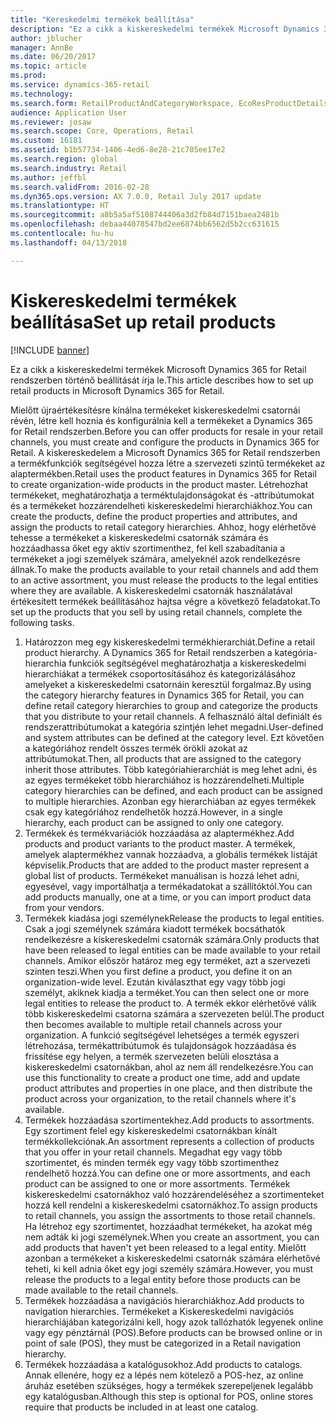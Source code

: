 ```yaml
---
title: "Kereskedelmi termékek beállítása"
description: "Ez a cikk a kiskereskedelmi termékek Microsoft Dynamics 365 for Retail rendszerben történő beállítását írja le."
author: jblucher
manager: AnnBe
ms.date: 06/20/2017
ms.topic: article
ms.prod: 
ms.service: dynamics-365-retail
ms.technology: 
ms.search.form: RetailProductAndCategoryWorkspace, EcoResProductDetails
audience: Application User
ms.reviewer: josaw
ms.search.scope: Core, Operations, Retail
ms.custom: 16181
ms.assetid: b1b57734-1406-4ed6-8e28-21c705ee17e2
ms.search.region: global
ms.search.industry: Retail
ms.author: jeffbl
ms.search.validFrom: 2016-02-28
ms.dyn365.ops.version: AX 7.0.0, Retail July 2017 update
ms.translationtype: HT
ms.sourcegitcommit: a8b5a5af5108744406a3d2fb84d7151baea2481b
ms.openlocfilehash: debaa44078547bd2ee6874bb6562d5b2cc631615
ms.contentlocale: hu-hu
ms.lasthandoff: 04/13/2018

---
```


# <a name="set-up-retail-products"></a><span data-ttu-id="10266-103">Kiskereskedelmi termékek beállítása</span><span class="sxs-lookup"><span data-stu-id="10266-103">Set up retail products</span></span>

[!INCLUDE [banner](includes/banner.md)]

<span data-ttu-id="10266-104">Ez a cikk a kiskereskedelmi termékek Microsoft Dynamics 365 for Retail rendszerben történő beállítását írja le.</span><span class="sxs-lookup"><span data-stu-id="10266-104">This article describes how to set up retail products in Microsoft Dynamics 365 for Retail.</span></span>

<span data-ttu-id="10266-105">Mielőtt újraértékesítésre kínálna termékeket kiskereskedelmi csatornái révén, létre kell hoznia és konfigurálnia kell a termékeket a Dynamics 365 for Retail rendszerben.</span><span class="sxs-lookup"><span data-stu-id="10266-105">Before you can offer products for resale in your retail channels, you must create and configure the products in Dynamics 365 for Retail.</span></span> <span data-ttu-id="10266-106">A kiskereskedelem a Microsoft Dynamics 365 for Retail rendszerben a termékfunkciók segítségével hozza létre a szervezeti szintű termékeket az alaptermékben.</span><span class="sxs-lookup"><span data-stu-id="10266-106">Retail uses the product features in Dynamics 365 for Retail to create organization-wide products in the product master.</span></span> <span data-ttu-id="10266-107">Létrehozhat termékeket, meghatározhatja a terméktulajdonságokat és -attribútumokat és a termékeket hozzárendelheti kiskereskedelmi hierarchiákhoz.</span><span class="sxs-lookup"><span data-stu-id="10266-107">You can create the products, define the product properties and attributes, and assign the products to retail category hierarchies.</span></span> <span data-ttu-id="10266-108">Ahhoz, hogy elérhetővé tehesse a termékeket a kiskereskedelmi csatornák számára és hozzáadhassa őket egy aktív szortimenthez, fel kell szabadítania a termékeket a jogi személyek számára, amelyeknél azok rendelkezésre állnak.</span><span class="sxs-lookup"><span data-stu-id="10266-108">To make the products available to your retail channels and add them to an active assortment, you must release the products to the legal entities where they are available.</span></span> <span data-ttu-id="10266-109">A kiskereskedelmi csatornák használatával értékesített termékek beállításához hajtsa végre a következő feladatokat.</span><span class="sxs-lookup"><span data-stu-id="10266-109">To set up the products that you sell by using retail channels, complete the following tasks.</span></span>

1.  <span data-ttu-id="10266-110">Határozzon meg egy kiskereskedelmi termékhierarchiát.</span><span class="sxs-lookup"><span data-stu-id="10266-110">Define a retail product hierarchy.</span></span> <span data-ttu-id="10266-111">A Dynamics 365 for Retail rendszerben a kategória-hierarchia funkciók segítségével meghatározhatja a kiskereskedelmi hierarchiákat a termékek csoportosításához és kategorizálásához amelyeket a kiskereskedelmi csatornáin keresztül forgalmaz.</span><span class="sxs-lookup"><span data-stu-id="10266-111">By using the category hierarchy features in Dynamics 365 for Retail, you can define retail category hierarchies to group and categorize the products that you distribute to your retail channels.</span></span> <span data-ttu-id="10266-112">A felhasználó által definiált és rendszerattribútumokat a kategória szintjén lehet megadni.</span><span class="sxs-lookup"><span data-stu-id="10266-112">User-defined and system attributes can be defined at the category level.</span></span> <span data-ttu-id="10266-113">Ezt követően a kategóriához rendelt összes termék örökli azokat az attribútumokat.</span><span class="sxs-lookup"><span data-stu-id="10266-113">Then, all products that are assigned to the category inherit those attributes.</span></span> <span data-ttu-id="10266-114">Több kategóriahierarchiát is meg lehet adni, és az egyes termékeket több hierarchiához is hozzárendelheti.</span><span class="sxs-lookup"><span data-stu-id="10266-114">Multiple category hierarchies can be defined, and each product can be assigned to multiple hierarchies.</span></span> <span data-ttu-id="10266-115">Azonban egy hierarchiában az egyes termékek csak egy kategóriához rendelhetők hozzá.</span><span class="sxs-lookup"><span data-stu-id="10266-115">However, in a single hierarchy, each product can be assigned to only one category.</span></span>
2.  <span data-ttu-id="10266-116">Termékek és termékvariációk hozzáadása az alaptermékhez.</span><span class="sxs-lookup"><span data-stu-id="10266-116">Add products and product variants to the product master.</span></span> <span data-ttu-id="10266-117">A termékek, amelyek alaptermékhez vannak hozzáadva, a globális termékek listáját képviselik.</span><span class="sxs-lookup"><span data-stu-id="10266-117">Products that are added to the product master represent a global list of products.</span></span> <span data-ttu-id="10266-118">Termékeket manuálisan is hozzá lehet adni, egyesével, vagy importálhatja a termékadatokat a szállítóktól.</span><span class="sxs-lookup"><span data-stu-id="10266-118">You can add products manually, one at a time, or you can import product data from your vendors.</span></span>
3.  <span data-ttu-id="10266-119">Termékek kiadása jogi személynek</span><span class="sxs-lookup"><span data-stu-id="10266-119">Release the products to legal entities.</span></span> <span data-ttu-id="10266-120">Csak a jogi személynek számára kiadott termékek bocsáthatók rendelkezésre a kiskereskedelmi csatornák számára.</span><span class="sxs-lookup"><span data-stu-id="10266-120">Only products that have been released to legal entities can be made available to your retail channels.</span></span> <span data-ttu-id="10266-121">Amikor először határoz meg egy terméket, azt a szervezeti szinten teszi.</span><span class="sxs-lookup"><span data-stu-id="10266-121">When you first define a product, you define it on an organization-wide level.</span></span> <span data-ttu-id="10266-122">Ezután kiválaszthat egy vagy több jogi személyt, akiknek kiadja a terméket.</span><span class="sxs-lookup"><span data-stu-id="10266-122">You can then select one or more legal entities to release the product to.</span></span> <span data-ttu-id="10266-123">A termék ekkor elérhetővé válik több kiskereskedelmi csatorna számára a szervezeten belül.</span><span class="sxs-lookup"><span data-stu-id="10266-123">The product then becomes available to multiple retail channels across your organization.</span></span> <span data-ttu-id="10266-124">A funkció segítségével lehetséges a termék egyszeri létrehozása, termékattribútumok és tulajdonságok hozzáadása és frissítése egy helyen, a termék szervezeten belüli elosztása a kiskereskedelmi csatornákban, ahol az nem áll rendelkezésre.</span><span class="sxs-lookup"><span data-stu-id="10266-124">You can use this functionality to create a product one time, add and update product attributes and properties in one place, and then distribute the product across your organization, to the retail channels where it's available.</span></span>
4.  <span data-ttu-id="10266-125">Termékek hozzáadása szortimentekhez.</span><span class="sxs-lookup"><span data-stu-id="10266-125">Add products to assortments.</span></span> <span data-ttu-id="10266-126">Egy szortiment felel egy kiskereskedelmi csatornákban kínált termékkollekciónak.</span><span class="sxs-lookup"><span data-stu-id="10266-126">An assortment represents a collection of products that you offer in your retail channels.</span></span> <span data-ttu-id="10266-127">Megadhat egy vagy több szortimentet, és minden termék egy vagy több szortimenthez rendelhető hozzá.</span><span class="sxs-lookup"><span data-stu-id="10266-127">You can define one or more assortments, and each product can be assigned to one or more assortments.</span></span> <span data-ttu-id="10266-128">Termékek kiskereskedelmi csatornákhoz való hozzárendeléséhez a szortimenteket hozzá kell rendelni a kiskereskedelmi csatornákhoz.</span><span class="sxs-lookup"><span data-stu-id="10266-128">To assign products to retail channels, you assign the assortments to those retail channels.</span></span> <span data-ttu-id="10266-129">Ha létrehoz egy szortimentet, hozzáadhat termékeket, ha azokat még nem adták ki jogi személynek.</span><span class="sxs-lookup"><span data-stu-id="10266-129">When you create an assortment, you can add products that haven't yet been released to a legal entity.</span></span> <span data-ttu-id="10266-130">Mielőtt azonban a termékeket a kiskereskedelmi csatornák számára elérhetővé teheti, ki kell adnia őket egy jogi személy számára.</span><span class="sxs-lookup"><span data-stu-id="10266-130">However, you must release the products to a legal entity before those products can be made available to the retail channels.</span></span>
5.  <span data-ttu-id="10266-131">Termékek hozzáadása a navigációs hierarchiákhoz.</span><span class="sxs-lookup"><span data-stu-id="10266-131">Add products to navigation hierarchies.</span></span> <span data-ttu-id="10266-132">Termékeket a Kiskereskedelmi navigációs hierarchiájában kategorizálni kell, hogy azok tallózhatók legyenek online vagy egy pénztárnál (POS).</span><span class="sxs-lookup"><span data-stu-id="10266-132">Before products can be browsed online or in point of sale (POS), they must be categorized in a Retail navigation hierarchy.</span></span>
6.  <span data-ttu-id="10266-133">Termékek hozzáadása a katalógusokhoz.</span><span class="sxs-lookup"><span data-stu-id="10266-133">Add products to catalogs.</span></span> <span data-ttu-id="10266-134">Annak ellenére, hogy ez a lépés nem kötelező a POS-hez, az online áruház esetében szükséges, hogy a termékek szerepeljenek legalább egy katalógusban.</span><span class="sxs-lookup"><span data-stu-id="10266-134">Although this step is optional for POS, online stores require that products be included in at least one catalog.</span></span>





